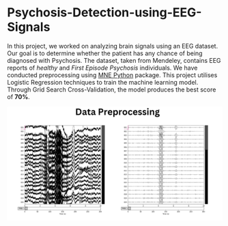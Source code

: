 # Psychosis-Detection-using-EEG-Signals


In this project, we worked on analyzing brain signals using an EEG dataset. Our goal is to determine whether the patient has any chance of being diagnosed with Psychosis. The dataset, taken from Mendeley, contains EEG reports of _healthy_ and _First Episode Psychosis_ individuals. We have conducted preprocessing using [MNE Python](https://mne.tools/stable/) package. This project utilises Logistic Regression techniques to train the machine learning model. Through Grid Search Cross-Validation, the model produces the best score of **70%**. 


![Data-Preprocessing](images/data-preprocessing.png)
